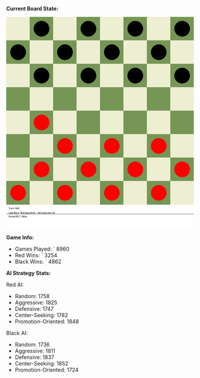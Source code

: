 
**Current Board State:**  
<!-- START_GIF -->
![Checkers Game](./checkers_game.gif)
<!-- END_GIF -->

**Game Info:**  
- Games Played: `<!-- GAMES_PLAYED --> 8960
- Red Wins: `<!-- RED_WINS --> 3254
- Black Wins: `<!-- BLACK_WINS --> 4862

<!-- AI_STATS -->
**AI Strategy Stats:**

Red AI:
- Random: 1758
- Aggressive: 1825
- Defensive: 1747
- Center-Seeking: 1782
- Promotion-Oriented: 1848

Black AI:
- Random: 1736
- Aggressive: 1811
- Defensive: 1837
- Center-Seeking: 1852
- Promotion-Oriented: 1724
